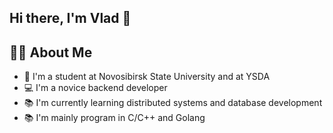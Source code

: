 ## Hi there, I'm Vlad 👋

<div id="about">
    <h2>👩‍💻 About Me</h2>
    <ul>
        <li>🏫 I'm a student at <a target="_blank" style="text-decoration: none;" href="https://www.nsu.ru">Novosibirsk State University</a> and at <a target="_blank" style="text-decoration: none;" href="https://shad.yandex.ru/"> YSDA</a></li>
        <li>💻 I'm a novice backend developer</li>
        <li>📚 I'm currently learning distributed systems and database development</li>
        <li>📚 I'm mainly program in C/C++ and Golang</li>
    </ul>
</div>
